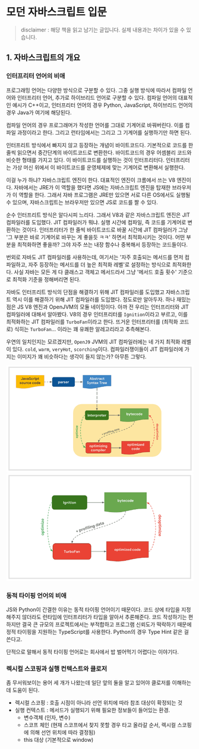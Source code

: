 # 모던 자바스크립트 입문

> disclaimer : 해당 책을 읽고 남기는 글입니다. 실제 내용과는 차이가 있을 수 있습니다.

## 1. 자바스크립트의 개요

### 인터프리터 언어의 비애

프로그래밍 언어는 다양한 방식으로 구분할 수 있다. 그중 실행 방식에 따라서 컴파일 언어와 인터프리터 언어, 추가로 하이브리드 언어로 구분할 수 있다. 컴파일 언어의 대표적인 예시가 C++이고, 인터프리터 언어의 경우 Python, JavaScript, 하이브리드 언어의 경우 Java가 여기에 해당된다.

컴파일 언어의 경우 프로그래머가 작성한 언어를 그대로 기계어로 바꿔버린다. 이를 컴파일 과정이라고 한다. 그리고 런타임에서는 그리고 그 기계어를 실행하기만 하면 된다.

인터프리트 방식에서 빠지지 않고 등장하는 개념이 바이트코드다. 기본적으로 코드를 한 줄씩 읽으면서 중간단계의 바이트코드로 변환한다. 바이트코드의 경우 어셈블리 코드와 비슷한 형태를 가지고 있다. 이 바이트코드를 실행하는 것이 인터프리터다. 인터프리터는 가상 머신 위에서 이 바이트코드를 운영체제에 맞는 기계어로 변환해서 실행한다. 

이걸 누가 하냐? 자바스크립트 엔진이 한다. 대표적인 엔진이 크롬에서 쓰는 V8 엔진이다. 자바에서는 JRE가 이 역할을 했다면 JS에는 자바스크립트 엔진을 탑재한 브라우저가 이 역할을 한다. 그래서 자바 프로그램은 JRE만 있으면 서로 다른 OS에서도 실행될 수 있으며, 자바스크립트는 브라우저만 있으면 JS로 코드를 짤 수 있다.

순수 인터프리트 방식은 알다시피 느리다. 그래서 V8과 같은 자바스크립트 엔진은 JIT 컴파일러를 도입했다. JIT 컴파일러가 뭐냐. 실행 시간에 컴파일, 즉 코드를 기계어로 변환하는 것이다. 인터프리터가 한 줄씩 바이트코드로 바꿀 시간에 JIT 컴파일러가 그냥 '그 부분은 바로 기계어로 바꾸는 게 좋을듯 ㅋㅋ' 하면서 최적화시키는 것이다. 어떤 부분을 최적화하면 좋을까? 그야 자주 쓰는 내장 함수나 중복해서 등장하는 코드들이다.

번외로 자바도 JIT 컴파일러를 사용하는데, 여기서는 '자주 호출되는 메서드를 먼저 컴파일하고, 자주 등장하는 메서드를 더 높은 최적화 레벨'로 설정하는 방식으로 최적화한다. 사실 자바는 모든 게 다 클래스고 객체고 메서드라서 그냥 '메서드 호출 횟수' 기준으로 최적화 기준을 정해버리면 된다.

자바도 인터프리트 방식의 단점을 해결하기 위해 JIT 컴파일러를 도입했고 자바스크립트 역시 이를 해결하기 위해 JIT 컴파일러를 도입했다. 정도로만 알아두자. 하나 재밌는 점은 JS V8 엔진과 OpenJVM의 모듈 네이밍이다. 아까 전 우리는 인터프리터와 JIT 컴파일러에 대해서 알아봤다. V8의 경우 인터프리터를 `Ignition`이라고 부르고, 이를 최적화하는 JIT 컴파일러를 `TurboFan`이라고 한다. 뜨거운 인터프리터를 (최적화 코드로) 식히는 `TurboFan`... 이라는 꽤 유쾌한 알레고리라고 추측해본다.

우연의 일치인지는 모르겠지만, `OpenJ9` JVM의 JIT 컴파일러에는 네 가지 최적화 레벨이 있다. `cold`, `warm`, `veryHot`, `scorching`이다. 컴파일러쟁이들이 JIT 컴파일러에 가지는 이미지가 꽤 비슷하다는 생각이 들지 않는가? 아무튼 그렇다.

![](image.png)
![Alt text](image-1.png)


### 동적 타이핑 언어의 비애

JS와 Python이 간결한 이유는 동적 타이핑 언어이기 때문이다. 코드 상에 타입을 지정해주지 않더라도 런타임에 인터프리터가 타입을 알아서 추론해준다. 코드 작성하기는 편하지만 결국 큰 규모의 프로젝트에서는 부적합하고 프로그램 신뢰도가 떡락하기 때문에 정적 타이핑을 지원하는 TypeScript를 사용한다. Python의 경우 Type Hint 같은 걸 쓴다고.

단적으로 말해서 동적 타이핑 언어로는 회사에서 밥 벌어먹기 어렵다는 이야기다.


### 렉시컬 스코핑과 실행 컨텍스트와 클로저

좀 무서워보이는 용어 세 개가 나왔는데 일단 앞의 둘을 알고 있어야 클로저를 이해하는 데 도움이 된다.

- 렉시컬 스코핑 : 호출 시점이 아니라 선언 위치에 따라 참조 대상이 확정되는 것
- 실행 컨텍스트 : 메서드가 실행되기 위해 필요한 정보들이 들어있는 환경.
    - 변수객체 (인자, 변수)
    - 스코프 체인 (현재 스코프에서 찾지 못할 경우 타고 올라갈 순서, 렉시컬 스코핑에 의해 선언 위치에 따라 결정됨)
    - this 대상 (기본적으로 window)